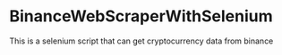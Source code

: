 # BinanceWebScraperWithSelenium
This is a selenium script that can get cryptocurrency data from binance
